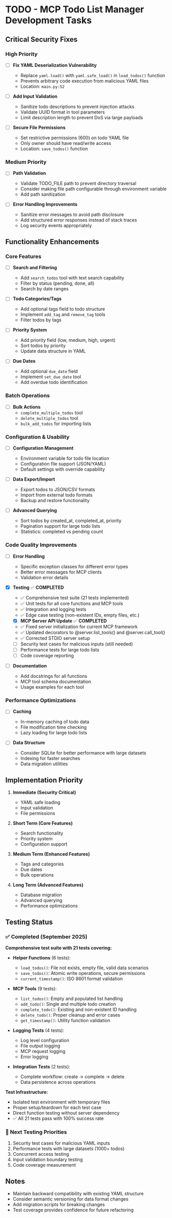 # TODO - MCP Todo List Manager Development Tasks

## Critical Security Fixes

### High Priority
- [ ] **Fix YAML Deserialization Vulnerability**
  - Replace `yaml.load()` with `yaml.safe_load()` in `load_todos()` function
  - Prevents arbitrary code execution from malicious YAML files
  - Location: `main.py:52`

- [ ] **Add Input Validation**
  - Sanitize todo descriptions to prevent injection attacks
  - Validate UUID format in tool parameters
  - Limit description length to prevent DoS via large payloads

- [ ] **Secure File Permissions**
  - Set restrictive permissions (600) on todo YAML file
  - Only owner should have read/write access
  - Location: `save_todos()` function

### Medium Priority
- [ ] **Path Validation**
  - Validate TODO_FILE path to prevent directory traversal
  - Consider making file path configurable through environment variable
  - Add path sanitization

- [ ] **Error Handling Improvements**
  - Sanitize error messages to avoid path disclosure
  - Add structured error responses instead of stack traces
  - Log security events appropriately

## Functionality Enhancements

### Core Features
- [ ] **Search and Filtering**
  - Add `search_todos` tool with text search capability
  - Filter by status (pending, done, all)
  - Search by date ranges

- [ ] **Todo Categories/Tags**
  - Add optional tags field to todo structure
  - Implement `add_tag` and `remove_tag` tools
  - Filter todos by tags

- [ ] **Priority System**
  - Add priority field (low, medium, high, urgent)
  - Sort todos by priority
  - Update data structure in YAML

- [ ] **Due Dates**
  - Add optional `due_date` field
  - Implement `set_due_date` tool
  - Add overdue todo identification

### Batch Operations
- [ ] **Bulk Actions**
  - `complete_multiple_todos` tool
  - `delete_multiple_todos` tool
  - `bulk_add_todos` for importing lists

### Configuration & Usability
- [ ] **Configuration Management**
  - Environment variable for todo file location
  - Configuration file support (JSON/YAML)
  - Default settings with override capability

- [ ] **Data Export/Import**
  - Export todos to JSON/CSV formats
  - Import from external todo formats
  - Backup and restore functionality

- [ ] **Advanced Querying**
  - Sort todos by created_at, completed_at, priority
  - Pagination support for large todo lists
  - Statistics: completed vs pending count

### Code Quality Improvements
- [ ] **Error Handling**
  - Specific exception classes for different error types
  - Better error messages for MCP clients
  - Validation error details

- [x] **Testing** ✅ **COMPLETED**  
  - ✅ Comprehensive test suite (21 tests implemented)
  - ✅ Unit tests for all core functions and MCP tools
  - ✅ Integration and logging tests
  - ✅ Edge case testing (non-existent IDs, empty files, etc.)
  - [x] **MCP Server API Update** ✅ **COMPLETED**
  - ✅ Fixed server initialization for current MCP framework  
  - ✅ Updated decorators to @server.list_tools() and @server.call_tool()
  - ✅ Corrected STDIO server setup
  - [ ] Security test cases for malicious inputs (still needed)
  - [ ] Performance tests for large todo lists  
  - [ ] Code coverage reporting

- [ ] **Documentation**
  - Add docstrings for all functions
  - MCP tool schema documentation
  - Usage examples for each tool

### Performance Optimizations
- [ ] **Caching**
  - In-memory caching of todo data
  - File modification time checking
  - Lazy loading for large todo lists

- [ ] **Data Structure**
  - Consider SQLite for better performance with large datasets
  - Indexing for faster searches
  - Data migration utilities

## Implementation Priority

1. **Immediate (Security Critical)**
   - YAML safe loading
   - Input validation
   - File permissions

2. **Short Term (Core Features)**
   - Search functionality
   - Priority system
   - Configuration support

3. **Medium Term (Enhanced Features)**
   - Tags and categories
   - Due dates
   - Bulk operations

4. **Long Term (Advanced Features)**
   - Database migration
   - Advanced querying
   - Performance optimizations

## Testing Status

### ✅ Completed (September 2025)
**Comprehensive test suite with 21 tests covering:**

- **Helper Functions** (6 tests):
  - `load_todos()`: File not exists, empty file, valid data scenarios  
  - `save_todos()`: Atomic write operations, secure permissions
  - `current_timestamp()`: ISO 8601 format validation

- **MCP Tools** (9 tests):
  - `list_todos()`: Empty and populated list handling
  - `add_todo()`: Single and multiple todo creation  
  - `complete_todo()`: Existing and non-existent ID handling
  - `delete_todo()`: Proper cleanup and error cases
  - `get_timestamp()`: Utility function validation

- **Logging Tests** (4 tests):
  - Log level configuration
  - File output logging  
  - MCP request logging
  - Error logging

- **Integration Tests** (2 tests):
  - Complete workflow: create → complete → delete
  - Data persistence across operations

**Test Infrastructure:**
- Isolated test environment with temporary files
- Proper setup/teardown for each test case  
- Direct function testing without server dependency
- ✅ All 21 tests pass with 100% success rate

### 🎯 Next Testing Priorities
1. Security test cases for malicious YAML inputs
2. Performance tests with large datasets (1000+ todos)
3. Concurrent access testing
4. Input validation boundary testing
5. Code coverage measurement

## Notes
- Maintain backward compatibility with existing YAML structure
- Consider semantic versioning for data format changes
- Add migration scripts for breaking changes
- Test coverage provides confidence for future refactoring